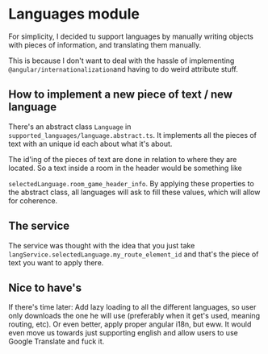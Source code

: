 # Languages module

For simplicity, I decided tu support languages by manually writing objects with pieces of information, and translating them manually.

This is because I don't want to deal with the hassle of implementing `@angular/internationalization`and having to do weird attribute stuff.

## How to implement a new piece of text / new language

There's an abstract class `Language` in `supported_languages/language.abstract.ts`. It implements all the pieces of text with an unique id each about what it's about.

The id'ing of the pieces of text are done in relation to where they are located. So a text inside a room in the header would be something like

`selectedLanguage.room_game_header_info`. By applying these properties to the abstract class, all languages will ask to fill these values, which will allow for coherence.

## The service

The service was thought with the idea that you just take `langService.selectedLanguage.my_route_element_id` and that's the piece of text you want to apply there.

## Nice to have's

If there's time later: Add lazy loading to all the different languages, so user only downloads the one he will use (preferably when it get's used, meaning routing, etc).
Or even better, apply proper angular i18n, but eww. It would even move us towards just supporting english and allow users to use Google Translate and fuck it.
